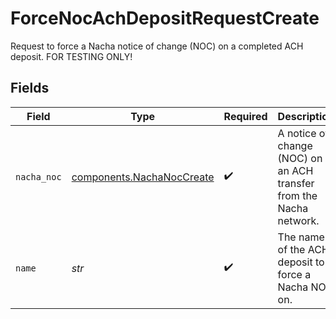 # ForceNocAchDepositRequestCreate

Request to force a Nacha notice of change (NOC) on a completed ACH deposit. FOR TESTING ONLY!


## Fields

| Field                                                                  | Type                                                                   | Required                                                               | Description                                                            | Example                                                                |
| ---------------------------------------------------------------------- | ---------------------------------------------------------------------- | ---------------------------------------------------------------------- | ---------------------------------------------------------------------- | ---------------------------------------------------------------------- |
| `nacha_noc`                                                            | [components.NachaNocCreate](../../models/components/nachanoccreate.md) | :heavy_check_mark:                                                     | A notice of change (NOC) on an ACH transfer from the Nacha network.    |                                                                        |
| `name`                                                                 | *str*                                                                  | :heavy_check_mark:                                                     | The name of the ACH deposit to force a Nacha NOC on.                   | accounts/01H8FB90ZRRFWXB4XC2JPJ1D4Y/achDeposits/20230817000319         |